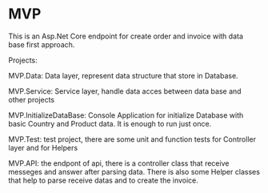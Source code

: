 # MVP

This is an Asp.Net Core endpoint for create order and invoice with data base first approach.

Projects:

MVP.Data: Data layer, represent data structure that store in Database.

MVP.Service: Service layer, handle data acces between data base and other projects

MVP.InitializeDataBase: Console Application for initialize Database with basic Country and Product data. It is enough to run just once.

MVP.Test: test project, there are some unit and function tests for Controller layer and for Helpers

MVP.API: the endpont of api, there is a controller class that receive messeges and answer after parsing data.
There is also some Helper classes that help to parse receive datas and to create the invoice.
